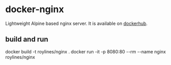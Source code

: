 # docker-nginx

Lightweight Alpine based nginx server. It is available on [dockerhub](https://hub.docker.com/r/roylines/nginx/).

## build and run 
docker build -t roylines/nginx .
docker run -it -p 8080:80 --rm --name nginx roylines/nginx
